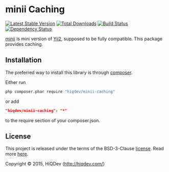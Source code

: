 minii Caching
=============

[![Latest Stable Version](https://poser.pugx.org/minii/caching/v/stable)](//packagist.org/packages/minii/caching)
[![Total Downloads](https://poser.pugx.org/minii/caching/downloads)](//packagist.org/packages/minii/caching)
[![Build Status](https://img.shields.io/travis/hiqdev/minii-caching.svg)](http://travis-ci.org/hiqdev/minii-caching)
[![Dependency Status](https://www.versioneye.com/php/hiqdev:minii-caching/dev-master/badge.svg)](https://www.versioneye.com/php/hiqdev:minii-caching/dev-master)

[minii](https://github.com/hiqdev/minii-core) is mini version of [Yii2](http://yiiframework.com/), supposed to be fully compatible.
This package provides caching.

## Installation

The preferred way to install this library is through [composer](http://getcomposer.org/download/).

Either run

```sh
php composer.phar require "hiqdev/minii-caching"
```

or add

```json
"hiqdev/minii-caching": "*"
```

to the require section of your composer.json.

## License

This project is released under the terms of the BSD-3-Clause [license](LICENSE).
Read more [here](http://choosealicense.com/licenses/bsd-3-clause).

Copyright © 2015, HiQDev (http://hiqdev.com/)
